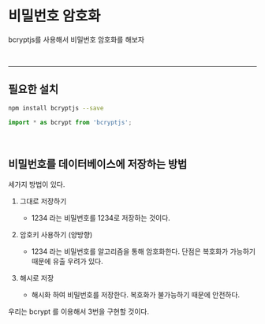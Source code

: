 # 비밀번호 암호화

bcryptjs를 사용해서 비밀번호 암호화를 해보자

<br>

---

## 필요한 설치

```sh
npm install bcryptjs --save
```
```ts
import * as bcrypt from 'bcryptjs';
```

<br>

## 비밀번호를 데이터베이스에 저장하는 방법

세가지 방법이 있다.

1. 그대로 저장하기
    * 1234 라는 비밀번호를 1234로 저장하는 것이다.

2. 암호키 사용하기 (양방향)
    * 1234 라는 비밀번호를 알고리즘을 통해 암호화한다. 단점은 복호화가 가능하기 때문에 유출 우려가 있다.

3. 해시로 저장
    * 해시화 하여 비밀번호를 저장한다. 복호화가 불가능하기 때문에 안전하다.

우리는 bcrypt 를 이용해서 3번을 구현할 것이다.